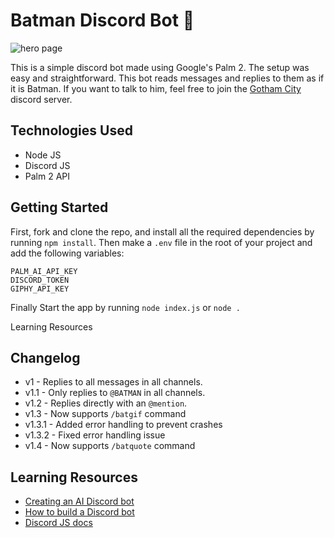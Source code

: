 # Batman Discord Bot 🦇

![hero page](https://github.com/anav5704/ai-discord-bot/blob/main/docs/batman.png)

This is a simple discord bot made using Google's Palm 2. The setup was easy and straightforward. This bot reads messages and replies to them as if it is Batman. If you want to talk to him, feel free to join the [Gotham City](https://discord.gg/K9rMzPudgS) discord server.

## Technologies Used
- Node JS
- Discord JS
- Palm 2 API

## Getting Started

First, fork and clone the repo, and install all the required dependencies by running ```npm install```. Then make a ```.env``` file in the root of your project and add the following variables:

```
PALM_AI_API_KEY
DISCORD_TOKEN
GIPHY_API_KEY
```

Finally Start the app by running ```node index.js``` or ```node .```

Learning Resources

## Changelog
- v1 - Replies to all messages in all channels.
- v1.1 - Only replies to ```@BATMAN``` in all channels.
- v1.2 - Replies directly with an ```@mention```.
- v1.3 - Now supports ```/batgif``` command
- v1.3.1 - Added error handling to prevent crashes
- v1.3.2 - Fixed error handling issue
- v1.4 - Now supports ```/batquote``` command

## Learning Resources 

- [Creating an AI Discord bot](https://www.youtube.com/watch?v=VxD7Lt1eV2U) 
- [How to build a Discord bot](https://www.youtube.com/watch?v=Oy5HGvrxM4o)
- [Discord JS docs](https://discord.js.org/)

